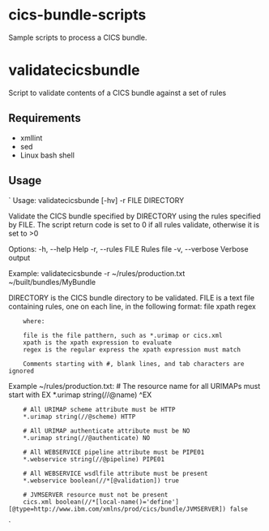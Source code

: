# cics-bundle-scripts
Sample scripts to process a CICS bundle.


# validatecicsbundle
Script to validate contents of a CICS bundle against a set of rules

## Requirements

* xmllint
* sed
* Linux bash shell

## Usage
`
Usage:  validatecicsbunde [-hv] -r FILE DIRECTORY

Validate the CICS bundle specified by DIRECTORY using the rules specified by FILE.
The script return code is set to 0 if all rules validate, otherwise it is set to >0

Options:
        -h, --help              Help
        -r, --rules FILE        Rules file
        -v, --verbose           Verbose output

Example:
        validatecicsbunde -r ~/rules/production.txt ~/built/bundles/MyBundle

DIRECTORY is the CICS bundle directory to be validated.
FILE is a text file containing rules, one on each line, in the following format:
        file xpath regex

        where:

        file is the file patthern, such as *.urimap or cics.xml
        xpath is the xpath expression to evaluate
        regex is the regular express the xpath expression must match

        Comments starting with #, blank lines, and tab characters are ignored

Example ~/rules/production.txt:
        # The resource name for all URIMAPs must start with EX
        *.urimap string(//@name) ^EX

        # All URIMAP scheme attribute must be HTTP
        *.urimap string(//@scheme) HTTP

        # All URIMAP authenticate attribute must be NO
        *.urimap string(//@authenticate) NO

        # All WEBSERVICE pipeline attribute must be PIPE01
        *.webservice string(//@pipeline) PIPE01

        # All WEBSERVICE wsdlfile attribute must be present
        *.webservice boolean(//*[@validation]) true

        # JVMSERVER resource must not be present
        cics.xml boolean(//*[local-name()='define'][@type=http://www.ibm.com/xmlns/prod/cics/bundle/JVMSERVER]) false
`
